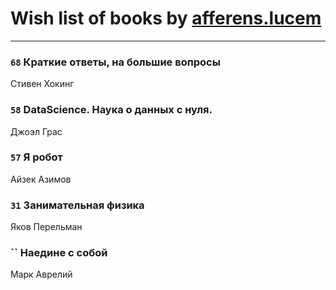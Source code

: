# Wish list of books by [afferens.lucem](http://vk.com/id196071655)
---

### `68` Краткие ответы, на большие вопросы
Стивен Хокинг

### `58` DataScience. Наука о данных с нуля.
Джоэл Грас

### `57` Я робот
Айзек Азимов

### `31` Занимательная физика
Яков Перельман

### `` Наедине с собой
Марк Аврелий

